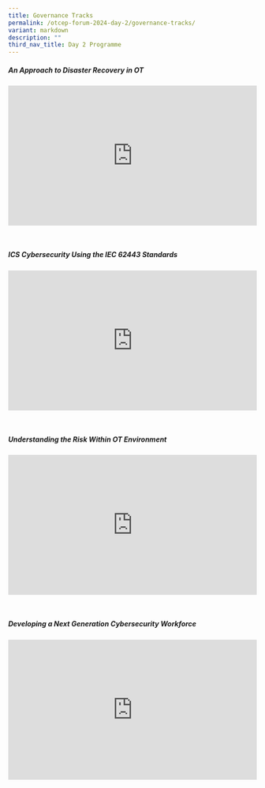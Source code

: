```yaml
---
title: Governance Tracks
permalink: /otcep-forum-2024-day-2/governance-tracks/
variant: markdown
description: ""
third_nav_title: Day 2 Programme
---
```

##### An Approach to Disaster Recovery in OT
<p></p><div class="video-container">
<iframe width="853" height="315" src="https://www.youtube.com/embed/txBXCE77Zx4?si=dib3iewZTMO1oY0M" frameborder="0" allow="accelerometer; autoplay; encrypted-media; gyroscope; picture-in-picture" allowfullscreen=""></iframe></div><p></p><br>

##### ICS Cybersecurity Using the IEC 62443 Standards 
<p></p><div class="video-container">
<iframe width="853" height="315" src="https://www.youtube.com/embed/rNNoocQfU8I?si=qDSc82Gk6gNEXcwb" frameborder="0" allow="accelerometer; autoplay; encrypted-media; gyroscope; picture-in-picture" allowfullscreen=""></iframe></div><p></p><br>

##### Understanding the Risk Within OT Environment
<p></p><div class="video-container">
<iframe width="853" height="315" src="https://www.youtube.com/embed/YO66UExHEkc?si=kOQpg_ox0SgeHu7k" frameborder="0" allow="accelerometer; autoplay; encrypted-media; gyroscope; picture-in-picture" allowfullscreen=""></iframe></div><p></p><br>

##### Developing a Next Generation Cybersecurity Workforce
<p></p><div class="video-container">
<iframe width="853" height="315" src="https://www.youtube.com/embed/b36_hes-c8s?si=LvIo68dkXYFcO1CC" frameborder="0" allow="accelerometer; autoplay; encrypted-media; gyroscope; picture-in-picture" allowfullscreen=""></iframe></div><p></p><br>

<style type="text/css"> 
	    .video-container {
      position: relative;
      padding-bottom: 56.25%; /* 16:9 */
      height: 0;
    }
    .video-container iframe {
      position: absolute;
      top: 0;
      left: 0;
      width: 100%;
      height: 100%;
    }
	</style>